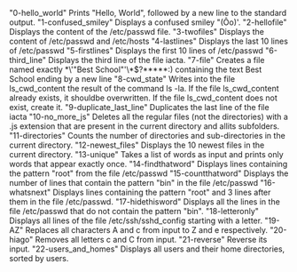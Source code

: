 "0-hello_world"                       Prints "Hello, World", followed by a new line to the standard output.
"1-confused_smiley"                   Displays a confused smiley "(Ôo)'.
"2-hellofile"                         Displays the content of the /etc/passwd file.
"3-twofiles"                          Displays the content of /etc/passwd and /etc/hosts
"4-lastlines"                         Displays the last 10 lines of /etc/passwd
"5-firstlines"                        Displays the first 10 lines of /etc/passwd
"6-third_line"                        Displays the third line of the file iacta.
"7-file"                              Creates a file named exactly \*\\'"Best School"\'\\*$\?\*\*\*\*\*:) containing the text Best School ending by a new line
"8-cwd_state"                         Writes into the file ls_cwd_content the result of the command ls -la. If the file ls_cwd_content already exists, it shouldbe overwritten. If the file ls_cwd_content does not exist, create it.
"9-duplicate_last_line"               Duplicates the last line of the file iacta
"10-no_more_js"                       Deletes all the regular files (not the directories) with a .js extension that are present in the current directory and allits subfolders.
"11-directories"                      Counts the number of directories and sub-directories in the current directory.
"12-newest_files"                     Displays the 10 newest files in the current directory.
"13-unique"                           Takes a list of words as input and prints only words that appear exactly once.
"14-findthatword"                     Displays lines containing the pattern "root" from the file /etc/passwd
"15-countthatword"                    Displays the number of lines that contain the pattern "bin" in the file /etc/passwd
"16-whatsnext"                        Displays lines containing the pattern "root" and 3 lines after them in the file /etc/passwd.
"17-hidethisword"                     Displays all the lines in the file /etc/passwd that do not contain the pattern "bin".
"18-letteronly"                       Displays all lines of the file /etc/ssh/sshd_config starting with a letter.
"19-AZ"                               Replaces all characters A and c from input to Z and e respectively.
"20-hiago"                            Removes all letters c and C from input.
"21-reverse"                          Reverse its input.
"22-users_and_homes"                  Displays all users and their home directories, sorted by users.
